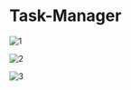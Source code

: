 # Task-Manager

![1](https://github.com/chintunikith/Task-Manager/assets/34469610/85e933fa-13d4-4061-9826-4c1934302d53)




![2](https://github.com/chintunikith/Task-Manager/assets/34469610/ea09c21e-8881-42b5-ba2c-bd895f116815)



![3](https://github.com/chintunikith/Task-Manager/assets/34469610/5ddcc9aa-8352-4e72-b104-56da1c13a18f)


